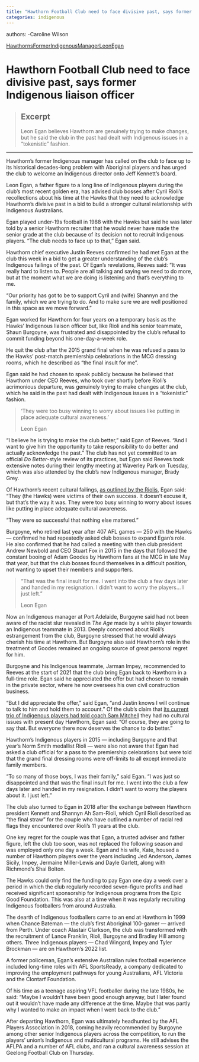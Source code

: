 ```yaml
---
title: "Hawthorn Football Club need to face divisive past, says former Indigenous liaison officer Leon Egan"
categories: indigenous
---
```


authors:
-Caroline Wilson 






[HawthornsFormerIndigenousManagerLeonEgan](https://www.theage.com.au/sport/afl/they-were-too-busy-winning-former-hawks-indigenous-manager-says-club-must-face-its-past-20220407-p5ablr.html)  



# Hawthorn Football Club need to face divisive past, says former Indigenous liaison officer

> ## Excerpt
> Leon Egan believes Hawthorn are genuinely trying to make changes, but he said the club in the past had dealt with Indigenous issues in a “tokenistic” fashion.

---
Hawthorn’s former Indigenous manager has called on the club to face up to its historical decades-long problem with Aboriginal players and has urged the club to welcome an Indigenous director onto Jeff Kennett’s board.

Leon Egan, a father figure to a long line of Indigenous players during the club’s most recent golden era, has advised club bosses after Cyril Rioli’s recollections about his time at the Hawks that they need to acknowledge Hawthorn’s divisive past in a bid to build a stronger cultural relationship with Indigenous Australians.

Egan played under-19s football in 1988 with the Hawks but said he was later told by a senior Hawthorn recruiter that he would never have made the senior grade at the club because of its decision not to recruit Indigenous players. “The club needs to face up to that,” Egan said.

Hawthorn chief executive Justin Reeves confirmed he had met Egan at the club this week in a bid to get a greater understanding of the club’s Indigenous failings of the past. Of Egan’s revelations, Reeves said: “It was really hard to listen to. People are all talking and saying we need to do more, but at the moment what we are doing is listening and that’s everything to me.

“Our priority has got to be to support Cyril and (wife) Shannyn and the family, which we are trying to do. And to make sure we are well positioned in this space as we move forward.”

Egan worked for Hawthorn for four years on a temporary basis as the Hawks’ Indigenous liaison officer but, like Rioli and his senior teammate, Shaun Burgoyne, was frustrated and disappointed by the club’s refusal to commit funding beyond his one-day-a-week role.

He quit the club after the 2015 grand final when he was refused a pass to the Hawks’ post-match premiership celebrations in the MCG dressing rooms, which he described as “the final insult for me”.

Egan said he had chosen to speak publicly because he believed that Hawthorn under CEO Reeves, who took over shortly before Rioli’s acrimonious departure, was genuinely trying to make changes at the club, which he said in the past had dealt with Indigenous issues in a “tokenistic” fashion.

> ‘They were too busy winning to worry about issues like putting in place adequate cultural awareness.’
> 
> Leon Egan

“I believe he is trying to make the club better,” said Egan of Reeves. “And I want to give him the opportunity to take responsibility to do better and actually acknowledge the past.” The club has not yet committed to an official _Do Better_\-style review of its practices, but Egan said Reeves took extensive notes during their lengthy meeting at Waverley Park on Tuesday, which was also attended by the club’s new Indigenous manager, Brady Grey.

Of Hawthorn’s recent cultural failings, [as outlined by the Riolis](https://www.theage.com.au/link/follow-20170101-p5a9n9), Egan said: “They (the Hawks) were victims of their own success. It doesn’t excuse it, but that’s the way it was. They were too busy winning to worry about issues like putting in place adequate cultural awareness.

“They were so successful that nothing else mattered.”

Burgoyne, who retired last year after 407 AFL games — 250 with the Hawks — confirmed he had repeatedly asked club bosses to expand Egan’s role. He also confirmed that he had called a meeting with then club president Andrew Newbold and CEO Stuart Fox in 2015 in the days that followed the constant booing of Adam Goodes by Hawthorn fans at the MCG in late May that year, but that the club bosses found themselves in a difficult position, not wanting to upset their members and supporters.

> “That was the final insult for me. I went into the club a few days later and handed in my resignation. I didn’t want to worry the players... I just left.”
> 
> Leon Egan

Now an Indigenous manager at Port Adelaide, Burgoyne said had not been aware of the racist slur revealed in _The Age_ made by a white player towards an Indigenous teammate in 2013. Deeply concerned about Rioli’s estrangement from the club, Burgoyne stressed that he would always cherish his time at Hawthorn. But Burgoyne also said Hawthorn’s role in the treatment of Goodes remained an ongoing source of great personal regret for him.

Burgoyne and his Indigenous teammate, Jarman Impey, recommended to Reeves at the start of 2021 that the club bring Egan back to Hawthorn in a full-time role. Egan said he appreciated the offer but had chosen to remain in the private sector, where he now oversees his own civil construction business.

“But I did appreciate the offer,” said Egan, “and Justin knows I will continue to talk to him and hold them to account.” Of the club’s claim that [its current trio of Indigenous players had told coach Sam Mitchell](https://www.theage.com.au/link/follow-20170101-p5aa90) they had no cultural issues with present day Hawthorn, Egan said: “Of course, they are going to say that. But everyone there now deserves the chance to do better.”

Hawthorn’s Indigenous players in 2015 — including Burgoyne and that year’s Norm Smith medallist Rioli — were also not aware that Egan had asked a club official for a pass to the premiership celebrations but were told that the grand final dressing rooms were off-limits to all except immediate family members.

“To so many of those boys, I was their family,” said Egan. “I was just so disappointed and that was the final insult for me. I went into the club a few days later and handed in my resignation. I didn’t want to worry the players about it. I just left.”

The club also turned to Egan in 2018 after the exchange between Hawthorn president Kennett and Shannyn Ah Sam-Rioli, which Cyril Rioli described as “the final straw” for the couple who have outlined a number of racial red flags they encountered over Rioli’s 11 years at the club.

One key regret for the couple was that Egan, a trusted adviser and father figure, left the club too soon, was not replaced the following season and was employed only one day a week. Egan and his wife, Kate, housed a number of Hawthorn players over the years including Jed Anderson, James Sicily, Impey, Jermaine Miller-Lewis and Dayle Garlett, along with Richmond’s Shai Bolton.

The Hawks could only find the funding to pay Egan one day a week over a period in which the club regularly recorded seven-figure profits and had received significant sponsorship for Indigenous programs from the Epic Good Foundation. This was also at a time when it was regularly recruiting Indigenous footballers from around Australia.

The dearth of Indigenous footballers came to an end at Hawthorn in 1999 when Chance Bateman — the club’s first Aboriginal 100-gamer — arrived from Perth. Under coach Alastair Clarkson, the club was transformed with the recruitment of Lance Franklin, Rioli, Burgoyne and Bradley Hill among others. Three Indigenous players — Chad Wingard, Impey and Tyler Brockman — are on Hawthorn’s 2022 list.

A former policeman, Egan’s extensive Australian rules football experience included long-time roles with AFL SportsReady, a company dedicated to improving the employment pathways for young Australians, AFL Victoria and the Clontarf Foundation.

Of his time as a teenage aspiring VFL footballer during the late 1980s, he said: “Maybe I wouldn’t have been good enough anyway, but I later found out it wouldn’t have made any difference at the time. Maybe that was partly why I wanted to make an impact when I went back to the club.”

After departing Hawthorn, Egan was ultimately headhunted by the AFL Players Association in 2018, coming heavily recommended by Burgoyne among other senior Indigenous players across the competition, to run the players’ union’s Indigenous and multicultural programs. He still advises the AFLPA and a number of AFL clubs, and ran a cultural awareness session at Geelong Football Club on Thursday.